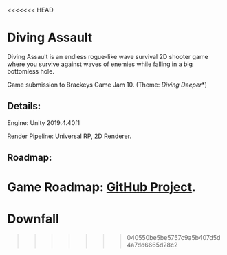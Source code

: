 <<<<<<< HEAD
# Diving Assault
Diving Assault is an endless rogue-like wave survival 2D shooter game where you survive against waves of enemies while falling in a big bottomless hole.

Game submission to Brackeys Game Jam 10. (Theme: *Diving Deeper**)

## Details:
Engine: Unity 2019.4.40f1

Render Pipeline: Universal RP, 2D Renderer.

## Roadmap:
Game Roadmap: [GitHub Project](https://github.com/Thev2Andy/DivingAssault/projects/1).
=======
# Downfall
>>>>>>> 040550be5be5757c9a5b407d5d4a7dd6665d28c2
